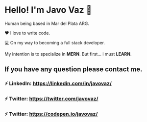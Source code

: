 # Hello! I'm Javo Vaz 👋

<!-- <img src="https://javovaz.com.ar/wp-content/uploads/2021/01/cropped-firma.png" style="max-width:100%;"/> -->

Human being based in Mar del Plata ARG.

❤️ I love to write code.

💻 On my way to becoming a full stack developer.

My intention is to specialize in **MERN**. But first... i must **LEARN**.

## If you have any question please contact me.

### ⚡ LinkedIn: https://linkedin.com/in/javovaz/

### ⚡ Twitter: https://twitter.com/javovaz/

### ⚡ Twitter: https://codepen.io/javovaz/
